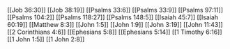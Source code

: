 [[Job 36:30]]
[[Job 38:19]]
[[Psalms 33:6]]
[[Psalms 33:9]]
[[Psalms 97:11]]
[[Psalms 104:2]]
[[Psalms 118:27]]
[[Psalms 148:5]]
[[Isaiah 45:7]]
[[Isaiah 60:19]]
[[Matthew 8:3]]
[[John 1:5]]
[[John 1:9]]
[[John 3:19]]
[[John 11:43]]
[[2 Corinthians 4:6]]
[[Ephesians 5:8]]
[[Ephesians 5:14]]
[[1 Timothy 6:16]]
[[1 John 1:5]]
[[1 John 2:8]]
